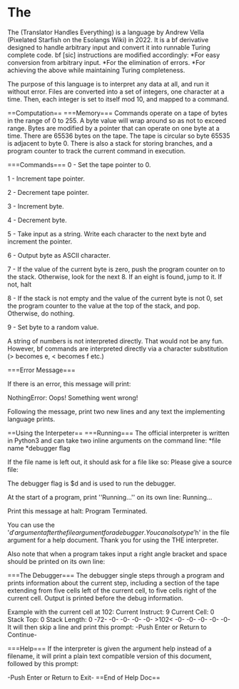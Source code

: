 # The

The (Translator Handles Everything) is a language by Andrew Vella (Pixelated Starfish on the Esolangs Wiki) in 2022.
It is a bf derivative designed to handle arbitrary input and convert it into runnable Turing complete code.
bf [sic] instructions are modified accordingly:
*For easy conversion from arbitrary input.
*For the elimination of errors.
*For achieving the above while maintaining Turing completeness.
 
The purpose of this language is to interpret any data at all, and run it without error.
Files are converted into a set of integers, one character at a time.
Then, each integer is set to itself mod 10, and mapped to a command.
 
==Computation==
===Memory===
Commands operate on a tape of bytes in the range of 0 to 255.
A byte value will wrap around so as not to exceed range.
Bytes are modified by a pointer that can operate on one byte at a time.
There are 65536 bytes on the tape.
The tape is circular so byte 65535 is adjacent to byte 0.
There is also a stack for storing branches, and a program counter to track the current command in execution.
 
===Commands===
 0 - Set the tape pointer to 0.
 
 1 - Increment tape pointer.
 
 2 - Decrement tape pointer.
 
 3 - Increment byte.
 
 4 - Decrement byte.
 
 5 - Take input as a string.
     Write each character to the next byte and increment the pointer.
 
 6 - Output byte as ASCII character.
 
 7 - If the value of the current byte is zero, push the program counter on to the stack.
     Otherwise, look for the next 8. If an eight is found, jump to it. If not, halt
 
 8 - If the stack is not empty and the value of the current byte is not 0,
     set the program counter to the value at the top of the stack, and pop.
     Otherwise, do nothing.
 
 9 - Set byte to a random value.
 
A string of numbers is not interpreted directly. That would not be any fun.
However, bf commands are interpreted directly via a character substitution (> becomes e, < becomes f etc.)
 
===Error Message===
 
If there is an error, this message will print:
 
 NothingError: Oops! Something went wrong!
 
Following the message, print two new lines and any text the implementing language prints.
 
==Using the Interpeter==
===Running===
The official interpreter is written in Python3 and can take two inline arguments on the command line:
*file name
*debugger flag
 
If the file name is left out, it should ask for a file like so:
 Please give a source file:
 > 
 
The debugger flag is $d and is used to run the debugger.
 
At the start of a program, print ''Running...'' on its own line:
 Running...
 
Print this message at halt:
 Program Terminated.
 
 You can use the '$d' argument after the file argument for a debugger.
 You can also type '$h' in the file argument for a help document.
 Thank you for using the THE interpreter.
 
Also note that when a program takes input a right angle bracket and space should be printed on its own line:
 >
 
===The Debugger===
The debugger single steps through a program and prints information about the current step, including a section of the tape extending from five cells left of the current cell, to five cells right of the current cell.
Output is printed before the debug information.
 
 
Example with the current cell at 102:
 Current Instruct: 9
 Current Cell: 0
 Stack Top: 0
 Stack Length: 0
  -72-  -0-  -0-  -0-  -0-  >102<  -0-  -0-  -0-  -0-  -0-
It will then skip a line and print this prompt: 
 -Push Enter or Return to Continue-
 
===Help===
If the interpreter is given the argument help instead of a filename, it will print a plain text compatible version of this document, followed by this prompt:
 
 -Push Enter or Return to Exit-
 ==End of Help Doc==
 
